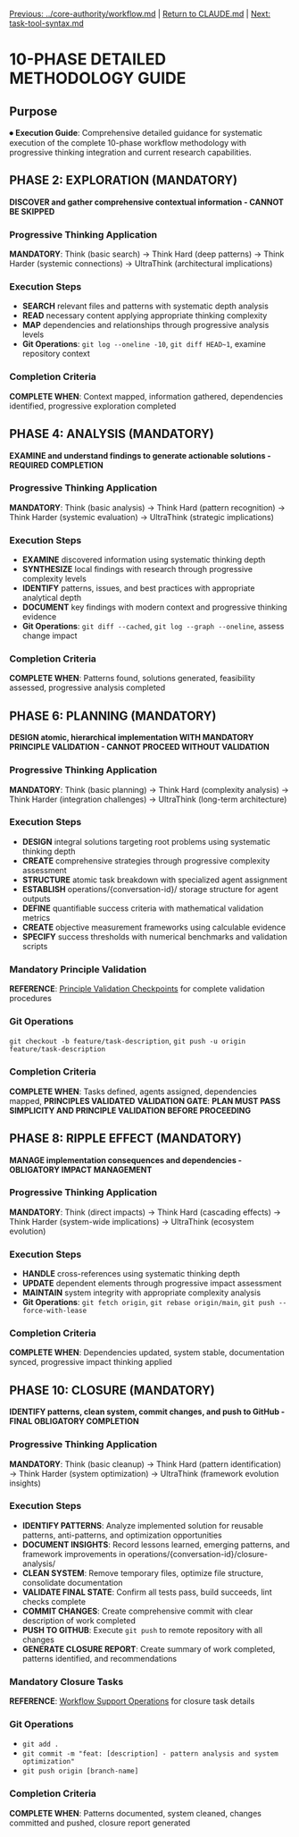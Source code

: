 
[Previous: ../core-authority/workflow.md](../core-authority/workflow.md) | [Return to CLAUDE.md](../../CLAUDE.md) | [Next: task-tool-syntax.md](task-tool-syntax.md)

# 10-PHASE DETAILED METHODOLOGY GUIDE

## Purpose

⏺ **Execution Guide**: Comprehensive detailed guidance for systematic execution of the complete 10-phase workflow methodology with progressive thinking integration and current research capabilities.


## PHASE 2: EXPLORATION (MANDATORY)
**DISCOVER and gather comprehensive contextual information - CANNOT BE SKIPPED**

### Progressive Thinking Application
**MANDATORY**: Think (basic search) → Think Hard (deep patterns) → Think Harder (systemic connections) → UltraThink (architectural implications)

### Execution Steps
- **SEARCH** relevant files and patterns with systematic depth analysis
- **READ** necessary content applying appropriate thinking complexity
- **MAP** dependencies and relationships through progressive analysis levels
- **Git Operations**: `git log --oneline -10`, `git diff HEAD~1`, examine repository context

### Completion Criteria
**COMPLETE WHEN**: Context mapped, information gathered, dependencies identified, progressive exploration completed


## PHASE 4: ANALYSIS (MANDATORY)
**EXAMINE and understand findings to generate actionable solutions - REQUIRED COMPLETION**

### Progressive Thinking Application
**MANDATORY**: Think (basic analysis) → Think Hard (pattern recognition) → Think Harder (systemic evaluation) → UltraThink (strategic implications)

### Execution Steps
- **EXAMINE** discovered information using systematic thinking depth
- **SYNTHESIZE** local findings with research through progressive complexity levels
- **IDENTIFY** patterns, issues, and best practices with appropriate analytical depth
- **DOCUMENT** key findings with modern context and progressive thinking evidence
- **Git Operations**: `git diff --cached`, `git log --graph --oneline`, assess change impact

### Completion Criteria
**COMPLETE WHEN**: Patterns found, solutions generated, feasibility assessed, progressive analysis completed


## PHASE 6: PLANNING (MANDATORY)
**DESIGN atomic, hierarchical implementation WITH MANDATORY PRINCIPLE VALIDATION - CANNOT PROCEED WITHOUT VALIDATION**

### Progressive Thinking Application
**MANDATORY**: Think (basic planning) → Think Hard (complexity analysis) → Think Harder (integration challenges) → UltraThink (long-term architecture)

### Execution Steps
- **DESIGN** integral solutions targeting root problems using systematic thinking depth
- **CREATE** comprehensive strategies through progressive complexity assessment
- **STRUCTURE** atomic task breakdown with specialized agent assignment
- **ESTABLISH** operations/{conversation-id}/ storage structure for agent outputs
- **DEFINE** quantifiable success criteria with mathematical validation metrics
- **CREATE** objective measurement frameworks using calculable evidence
- **SPECIFY** success thresholds with numerical benchmarks and validation scripts

### Mandatory Principle Validation
**REFERENCE**: [Principle Validation Checkpoints](principle-validation-checkpoints.md) for complete validation procedures

### Git Operations
`git checkout -b feature/task-description`, `git push -u origin feature/task-description`

### Completion Criteria
**COMPLETE WHEN**: Tasks defined, agents assigned, dependencies mapped, **PRINCIPLES VALIDATED**
**VALIDATION GATE**: **PLAN MUST PASS SIMPLICITY AND PRINCIPLE VALIDATION BEFORE PROCEEDING**


## PHASE 8: RIPPLE EFFECT (MANDATORY)
**MANAGE implementation consequences and dependencies - OBLIGATORY IMPACT MANAGEMENT**

### Progressive Thinking Application
**MANDATORY**: Think (direct impacts) → Think Hard (cascading effects) → Think Harder (system-wide implications) → UltraThink (ecosystem evolution)

### Execution Steps
- **HANDLE** cross-references using systematic thinking depth
- **UPDATE** dependent elements through progressive impact assessment
- **MAINTAIN** system integrity with appropriate complexity analysis
- **Git Operations**: `git fetch origin`, `git rebase origin/main`, `git push --force-with-lease`

### Completion Criteria
**COMPLETE WHEN**: Dependencies updated, system stable, documentation synced, progressive impact thinking applied


## PHASE 10: CLOSURE (MANDATORY)
**IDENTIFY patterns, clean system, commit changes, and push to GitHub - FINAL OBLIGATORY COMPLETION**

### Progressive Thinking Application
**MANDATORY**: Think (basic cleanup) → Think Hard (pattern identification) → Think Harder (system optimization) → UltraThink (framework evolution insights)

### Execution Steps
- **IDENTIFY PATTERNS**: Analyze implemented solution for reusable patterns, anti-patterns, and optimization opportunities
- **DOCUMENT INSIGHTS**: Record lessons learned, emerging patterns, and framework improvements in operations/{conversation-id}/closure-analysis/
- **CLEAN SYSTEM**: Remove temporary files, optimize file structure, consolidate documentation
- **VALIDATE FINAL STATE**: Confirm all tests pass, build succeeds, lint checks complete
- **COMMIT CHANGES**: Create comprehensive commit with clear description of work completed
- **PUSH TO GITHUB**: Execute `git push` to remote repository with all changes
- **GENERATE CLOSURE REPORT**: Create summary of work completed, patterns identified, and recommendations

### Mandatory Closure Tasks
**REFERENCE**: [Workflow Support Operations](workflow-support-operations.md) for closure task details

### Git Operations
- `git add .`
- `git commit -m "feat: [description] - pattern analysis and system optimization"`
- `git push origin [branch-name]`

### Completion Criteria
**COMPLETE WHEN**: Patterns documented, system cleaned, changes committed and pushed, closure report generated

